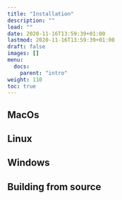 ```yaml
---
title: "Installation"
description: ""
lead: ""
date: 2020-11-16T13:59:39+01:00
lastmod: 2020-11-16T13:59:39+01:00
draft: false
images: []
menu:
  docs:
    parent: "intro"
weight: 110
toc: true
---
```


## MacOs

## Linux

## Windows

## Building from source
